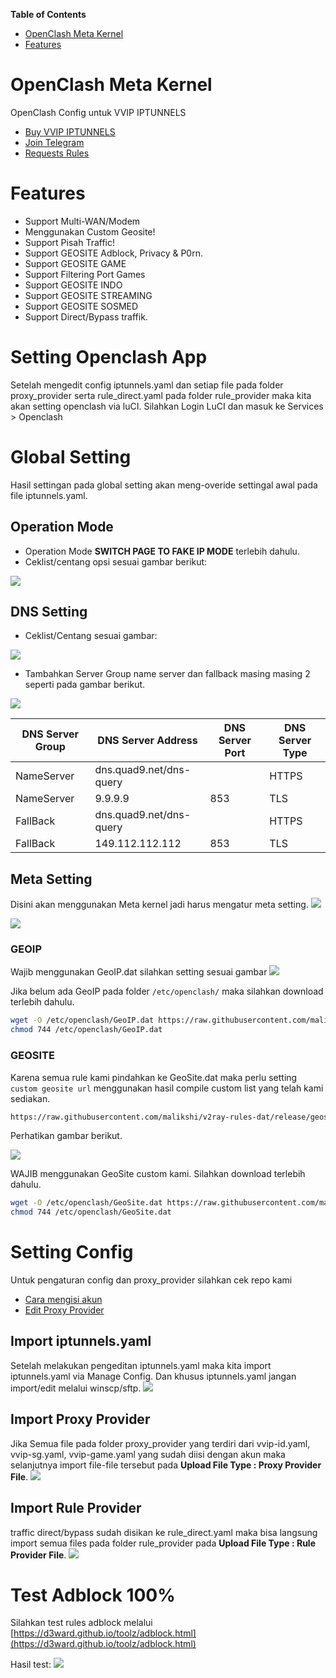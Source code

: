**Table of Contents**

- [OpenClash Meta Kernel](#openclash-meta-kernel)
- [Features](#features)

# OpenClash Meta Kernel

OpenClash Config untuk VVIP IPTUNNELS

- [Buy VVIP IPTUNNELS](https://linktr.ee/iptunnelscom)
- [Join Telegram](https://t.me/joinchat/RihiceTtK1QhBMm7)
- [Requests Rules](https://github.com/malikshi/open_clash/issues/new/choose)

# Features

- Support Multi-WAN/Modem
- Menggunakan Custom Geosite!
- Support Pisah Traffic!
- Support GEOSITE Adblock, Privacy & P0rn.
- Support GEOSITE GAME
- Support Filtering Port Games
- Support GEOSITE INDO
- Support GEOSITE STREAMING
- Support GEOSITE SOSMED
- Support Direct/Bypass traffik.

# Setting Openclash App

Setelah mengedit config iptunnels.yaml dan setiap file pada folder proxy_provider serta rule_direct.yaml pada folder rule_provider maka kita akan setting openclash via luCI. Silahkan Login LuCI dan masuk ke Services > Openclash

# Global Setting

Hasil settingan pada global setting akan meng-overide settingal awal pada file iptunnels.yaml.

## Operation Mode

- Operation Mode **SWITCH PAGE TO FAKE IP MODE** terlebih dahulu.
- Ceklist/centang opsi sesuai gambar berikut:

<img src="https://raw.githubusercontent.com/malikshi/open_meta/main/images/operationmode.jpg" border="0">

## DNS Setting

- Ceklist/Centang sesuai gambar:

<img src="https://raw.githubusercontent.com/malikshi/open_meta/main/images/dnssetting-1.jpg" border="0">

- Tambahkan Server Group name server dan fallback masing masing 2 seperti pada gambar berikut.

<img src="https://raw.githubusercontent.com/malikshi/open_clash/main/assets/dns-fallback.jpg" border="0">

DNS Server Group | DNS Server Address | DNS Server Port | DNS Server Type
------------ | ------------- | ------------- | -------------
NameServer | dns.quad9.net/dns-query |   | HTTPS
NameServer | 9.9.9.9 | 853 | TLS
FallBack | dns.quad9.net/dns-query |   | HTTPS
FallBack | 149.112.112.112 | 853 | TLS

## Meta Setting


Disini akan menggunakan Meta kernel jadi harus mengatur meta setting.
<img src="https://raw.githubusercontent.com/malikshi/open_meta/main/images/metasetting-1.jpg" border="0">

<img src="https://raw.githubusercontent.com/malikshi/open_meta/main/images/metasetting-2.jpg" border="0">

### GEOIP

Wajib menggunakan GeoIP.dat silahkan setting sesuai gambar
<img src="https://raw.githubusercontent.com/malikshi/open_meta/main/images/metasetting-3.jpg" border="0">

Jika belum ada GeoIP pada folder `/etc/openclash/` maka silahkan download terlebih dahulu.

```sh
wget -O /etc/openclash/GeoIP.dat https://raw.githubusercontent.com/malikshi/v2ray-rules-dat/release/geoip.dat
chmod 744 /etc/openclash/GeoIP.dat
```

### GEOSITE

Karena semua rule kami pindahkan ke GeoSite.dat maka perlu setting `custom geosite url` menggunakan hasil compile custom list yang telah kami sediakan.

```sh
https://raw.githubusercontent.com/malikshi/v2ray-rules-dat/release/geosite.dat
```
Perhatikan gambar berikut.

<img src="https://raw.githubusercontent.com/malikshi/open_meta/main/images/metasetting-4.jpg" border="0">

WAJIB menggunakan GeoSite custom kami. Silahkan download terlebih dahulu.

```sh
wget -O /etc/openclash/GeoSite.dat https://raw.githubusercontent.com/malikshi/v2ray-rules-dat/release/geosite.dat
chmod 744 /etc/openclash/GeoSite.dat
```

# Setting Config

Untuk pengaturan config dan proxy_provider silahkan cek repo kami
- [Cara mengisi akun](https://github.com/malikshi/open_clash#cara-mengisi-akun)
- [Edit Proxy Provider](https://github.com/malikshi/open_clash#edit-files-proxy-provider)

## Import iptunnels.yaml

Setelah melakukan pengeditan iptunnels.yaml maka kita import iptunnels.yaml via Manage Config. Dan khusus iptunnels.yaml jangan import/edit melalui winscp/sftp.
<img src="https://raw.githubusercontent.com/malikshi/open_clash/main/assets/main-upload.jpg" border="0">

## Import Proxy Provider

Jika Semua file pada folder proxy_provider yang terdiri dari vvip-id.yaml, vvip-sg.yaml, vvip-game.yaml yang sudah diisi dengan akun maka selanjutnya import file-file tersebut pada **Upload File Type : Proxy Provider File**.
<img src="https://raw.githubusercontent.com/malikshi/open_clash/main/assets/proxy-upload.jpg" border="0">

## Import Rule Provider

traffic direct/bypass sudah disikan ke rule_direct.yaml maka bisa langsung import semua files pada folder rule_provider pada **Upload File Type : Rule Provider File**.
<img src="https://raw.githubusercontent.com/malikshi/open_clash/main/assets/rule-upload.jpg" border="0">

# Test Adblock 100%

Silahkan test rules adblock melalui [https://d3ward.github.io/toolz/adblock.html](https://d3ward.github.io/toolz/adblock.html)

Hasil test:
<img src="https://raw.githubusercontent.com/malikshi/open_clash/main/assets/d3ward.jpg" border="0">